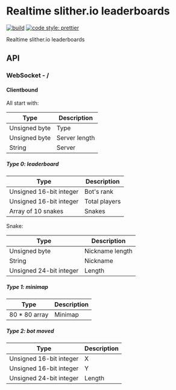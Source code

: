 # Realtime slither.io leaderboards

[![build](https://travis-ci.org/vvanelslande/realtime-slither.io-leaderboards.svg?branch=master)](https://travis-ci.org/vvanelslande/realtime-slither.io-leaderboards)
[![code style: prettier](https://img.shields.io/badge/code_style-prettier-brightgreen.svg)](https://prettier.io)

Realtime slither.io leaderboards

## API

### WebSocket - /

#### Clientbound

All start with:

| Type          | Description   |
| ------------- | ------------- |
| Unsigned byte | Type          |
| Unsigned byte | Server length |
| String        | Server        |

##### Type 0: leaderboard

| Type                    | Description   |
| ----------------------- | ------------- |
| Unsigned 16-bit integer | Bot's rank    |
| Unsigned 16-bit integer | Total players |
| Array of 10 snakes      | Snakes        |

Snake:

| Type                    | Description     |
| ----------------------- | --------------- |
| Unsigned byte           | Nickname length |
| String                  | Nickname        |
| Unsigned 24-bit integer | Length          |

##### Type 1: minimap

| Type           | Description |
| -------------- | ----------- |
| 80 \* 80 array | Minimap     |

##### Type 2: bot moved

| Type                    | Description |
| ----------------------- | ----------- |
| Unsigned 16-bit integer | X           |
| Unsigned 16-bit integer | Y           |
| Unsigned 24-bit integer | Length      |
